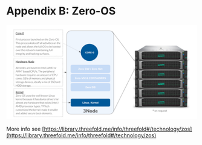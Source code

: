 # Appendix B: Zero-OS

![alt_text](img/3node.png )


More info see [https://library.threefold.me/info/threefold#/technology/zos](https://library.threefold.me/info/threefold#/technology/zos) 